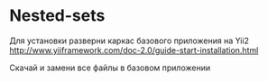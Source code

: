 # Nested-sets

Для установки разверни каркас базового приложения на Yii2<br/>
http://www.yiiframework.com/doc-2.0/guide-start-installation.html

Скачай и замени все файлы в базовом приложении
